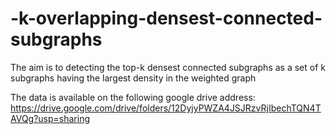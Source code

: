 # -k-overlapping-densest-connected-subgraphs
The aim is to detecting the top-k densest connected subgraphs as a set of k subgraphs having the largest density in the weighted graph

The data is available on the following google drive address:
https://drive.google.com/drive/folders/12DyjyPWZA4JSJRzvRjIbechTQN4TAVQg?usp=sharing
